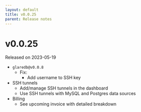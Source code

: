 ```yaml
---
layout: default
title: v0.0.25
parent: Release notes
---
```


<!-- markdownlint-disable title-case-style -->

# v0.0.25

Released on 2023-05-19

<!-- markdownlint-enable title-case-style -->

- `glaredb@v0.0.8`
  - Fix:
    - Add username to SSH key
- SSH tunnels
  - Add/manage SSH tunnels in the dashboard
  - Use SSH tunnels with MySQL and Postgres data sources
- Billing
  - See upcoming invoice with detailed breakdown
